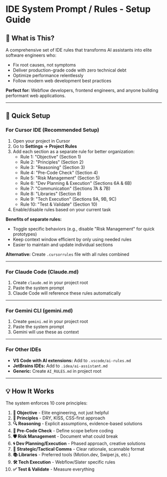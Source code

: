# IDE System Prompt / Rules - Setup Guide

## 🎯 What is This?

A comprehensive set of IDE rules that transforms AI assistants into elite software engineers who:
- Fix root causes, not symptoms
- Deliver production-grade code with zero technical debt
- Optimize performance relentlessly
- Follow modern web development best practices

**Perfect for:** Webflow developers, frontend engineers, and anyone building performant web applications.

---

## 🚀 Quick Setup

### For Cursor IDE (Recommended Setup)
1. Open your project in Cursor
2. Go to **Settings → Project Rules**
3. Add each section as a separate rule for better organization:
   - Rule 1: "Objective" (Section 1)
   - Rule 2: "Principles" (Section 2)
   - Rule 3: "Reasoning" (Section 3)
   - Rule 4: "Pre-Code Check" (Section 4)
   - Rule 5: "Risk Management" (Section 5)
   - Rule 6: "Dev Planning & Execution" (Sections 6A & 6B)
   - Rule 7: "Communication" (Sections 7A & 7B)
   - Rule 8: "Libraries" (Section 8)
   - Rule 9: "Tech Execution" (Sections 9A, 9B, 9C)
   - Rule 10: "Test & Validate" (Section 10)
4. Enable/disable rules based on your current task

**Benefits of separate rules:**
- Toggle specific behaviors (e.g., disable "Risk Management" for quick prototypes)
- Keep context window efficient by only using needed rules
- Easier to maintain and update individual sections

**Alternative:** Create `.cursorrules` file with all rules combined

---

### For Claude Code (Claude.md)
1. Create `claude.md` in your project root
2. Paste the system prompt
3. Claude Code will reference these rules automatically

---

### For Gemini CLI (gemini.md)
1. Create `gemini.md` in your project root
2. Paste the system prompt
3. Gemini will use these as context

---

### For Other IDEs
- **VS Code with AI extensions:** Add to `.vscode/ai-rules.md`
- **JetBrains IDEs:** Add to `.idea/ai-assistant.md`
- **Generic:** Create `AI_RULES.md` in project root

---

## 💡 How It Works

The system enforces 10 core principles:

1. **🎯 Objective** - Elite engineering, not just helpful
2. **🧠 Principles** - DRY, KISS, CSS-first approach
3. **🔍 Reasoning** - Explicit assumptions, evidence-based solutions
4. **🚦 Pre-Code Check** - Define scope before coding
5. **🛡️ Risk Management** - Document what could break
6. **🌀 Dev Planning/Execution** - Phased approach, creative solutions
7. **💬 Strategic/Tactical Comms** - Clear rationale, scannable format
8. **📚 Libraries** - Preferred tools (Motion.dev, Swiper.js, etc.)
9. **🛠️ Tech Execution** - Webflow/Slater specific rules
10. **✅ Test & Validate** - Measure everything